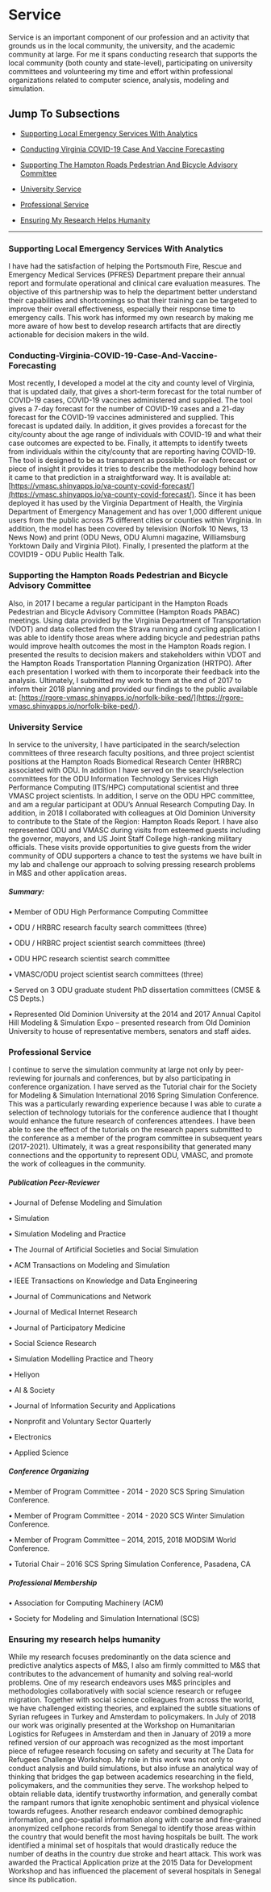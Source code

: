 # Service

Service is an important component of our profession and an activity that grounds us in the local community, the university, and the academic community at large. For me it spans conducting research that supports the local community (both county and state-level), participating on university committees and volunteering my time and effort within professional organizations related to computer science, analysis, modeling and simulation.

## Jump To Subsections

-   [Supporting Local Emergency Services With Analytics](#supporting-local-emergency-services-with-analytics)
    
-   [Conducting Virginia COVID-19 Case And Vaccine Forecasting](#conducting-virginia-covid-19-case-and-vaccine-forecasting)
    
-   [Supporting The Hampton Roads Pedestrian And Bicycle Advisory Committee](#supporting-the-hampton-roads-pedestrian-and-bicycle-advisory-committee)
    
-   [University Service](#university-service)
    
-   [Professional Service](#professional-service)
    
-   [Ensuring My Research Helps Humanity](#ensuring-my-research-helps-humanity)
    

----------

### Supporting Local Emergency Services With Analytics

I have had the satisfaction of helping the Portsmouth Fire, Rescue and Emergency Medical Services (PFRES) Department prepare their annual report and formulate operational and clinical care evaluation measures. The objective of this partnership was to help the department better understand their capabilities and shortcomings so that their training can be targeted to improve their overall effectiveness, especially their response time to emergency calls. This work has informed my own research by making me more aware of how best to develop research artifacts that are directly actionable for decision makers in the wild.

### Conducting-Virginia-COVID-19-Case-And-Vaccine-Forecasting

Most recently, I developed a model at the city and county level of Virginia, that is updated daily, that gives a short-term forecast for the total number of COVID-19 cases, COVID-19 vaccines administered and supplied. The tool gives a 7-day forecast for the number of COVID-19 cases and a 21-day forecast for the COVID-19 vaccines administered and supplied. This forecast is updated daily. In addition, it gives provides a forecast for the city/county about the age range of individuals with COVID-19 and what their case outcomes are expected to be. Finally, it attempts to identify tweets from individuals within the city/county that are reporting having COVID-19. The tool is designed to be as transparent as possible. For each forecast or piece of insight it provides it tries to describe the methodology behind how it came to that prediction in a straightforward way. It is available at: [https://vmasc.shinyapps.io/va-county-covid-forecast/](https://vmasc.shinyapps.io/va-county-covid-forecast/). Since it has been deployed it has used by the Virginia Department of Health, the Virginia Department of Emergency Management and has over 1,000 different unique users from the public across 75 different cities or counties within Virginia. In addition, the model has been covered by television (Norfolk 10 News, 13 News Now) and print (ODU News, ODU Alumni magazine, Williamsburg Yorktown Daily and Virginia Pilot). Finally, I presented the platform at the COVID19 - ODU Public Health Talk.

### Supporting the Hampton Roads Pedestrian and Bicycle Advisory Committee

Also, in 2017 I became a regular participant in the Hampton Roads Pedestrian and Bicycle Advisory Committee (Hampton Roads PABAC) meetings. Using data provided by the Virginia Department of Transportation (VDOT) and data collected from the Strava running and cycling application I was able to identify those areas where adding bicycle and pedestrian paths would improve health outcomes the most in the Hampton Roads region. I presented the results to decision makers and stakeholders within VDOT and the Hampton Roads Transportation Planning Organization (HRTPO). After each presentation I worked with them to incorporate their feedback into the analysis. Ultimately, I submitted my work to them at the end of 2017 to inform their 2018 planning and provided our findings to the public available at: [https://rgore-vmasc.shinyapps.io/norfolk-bike-ped/](https://rgore-vmasc.shinyapps.io/norfolk-bike-ped/).

### University Service

In service to the university, I have participated in the search/selection committees of three research faculty positions, and three project scientist positions at the Hampton Roads Biomedical Research Center (HRBRC) associated with ODU. In addition I have served on the search/selection committees for the ODU Information Technology Services High Performance Computing (ITS/HPC) computational scientist and three VMASC project scientists. In addition, I serve on the ODU HPC committee, and am a regular participant at ODU’s Annual Research Computing Day. In addition, in 2018 I collaborated with colleagues at Old Dominion University to contribute to the State of the Region: Hampton Roads Report. I have also represented ODU and VMASC during visits from esteemed guests including the governor, mayors, and US Joint Staff College high-ranking military officials. These visits provide opportunities to give guests from the wider community of ODU supporters a chance to test the systems we have built in my lab and challenge our approach to solving pressing research problems in M&S and other application areas.

##### Summary:

• Member of ODU High Performance Computing Committee

• ODU / HRBRC research faculty search committees (three)

• ODU / HRBRC project scientist search committees (three)

• ODU HPC research scientist search committee

• VMASC/ODU project scientist search committees (three)

• Served on 3 ODU graduate student PhD dissertation committees (CMSE & CS Depts.)

• Represented Old Dominion University at the 2014 and 2017 Annual Capitol Hill Modeling & Simulation Expo – presented research from Old Dominion University to house of representative members, senators and staff aides.

### Professional Service

I continue to serve the simulation community at large not only by peer-reviewing for journals and conferences, but by also participating in conference organization. I have served as the Tutorial chair for the Society for Modeling & Simulation International 2016 Spring Simulation Conference. This was a particularly rewarding experience because I was able to curate a selection of technology tutorials for the conference audience that I thought would enhance the future research of conferences attendees. I have been able to see the effect of the tutorials on the research papers submitted to the conference as a member of the program committee in subsequent years (2017-2021). Ultimately, it was a great responsibility that generated many connections and the opportunity to represent ODU, VMASC, and promote the work of colleagues in the community.

##### Publication Peer-Reviewer

• Journal of Defense Modeling and Simulation

• Simulation

• Simulation Modeling and Practice

• The Journal of Artificial Societies and Social Simulation

• ACM Transactions on Modeling and Simulation

• IEEE Transactions on Knowledge and Data Engineering

• Journal of Communications and Network

• Journal of Medical Internet Research

• Journal of Participatory Medicine

• Social Science Research

• Simulation Modelling Practice and Theory

• Heliyon

• AI & Society

• Journal of Information Security and Applications

• Nonprofit and Voluntary Sector Quarterly

• Electronics

• Applied Science

##### Conference Organizing

• Member of Program Committee - 2014 - 2020 SCS Spring Simulation Conference.

• Member of Program Committee - 2014 - 2020 SCS Winter Simulation Conference.

• Member of Program Committee – 2014, 2015, 2018 MODSIM World Conference.

• Tutorial Chair – 2016 SCS Spring Simulation Conference, Pasadena, CA

##### Professional Membership

• Association for Computing Machinery (ACM)

• Society for Modeling and Simulation International (SCS)

### Ensuring my research helps humanity

While my research focuses predominantly on the data science and predictive analytics aspects of M&S, I also am firmly committed to M&S that contributes to the advancement of humanity and solving real-world problems. One of my research endeavors uses M&S principles and methodologies collaboratively with social science research or refugee migration. Together with social science colleagues from across the world, we have challenged existing theories, and explained the subtle situations of Syrian refugees in Turkey and Amsterdam to policymakers. In July of 2018 our work was originally presented at the Workshop on Humanitarian Logistics for Refugees in Amsterdam and then in January of 2019 a more refined version of our approach was recognized as the most important piece of refugee research focusing on safety and security at The Data for Refugees Challenge Workshop. My role in this work was not only to conduct analysis and build simulations, but also infuse an analytical way of thinking that bridges the gap between academics researching in the field, policymakers, and the communities they serve. The workshop helped to obtain reliable data, identify trustworthy information, and generally combat the rampant rumors that ignite xenophobic sentiment and physical violence towards refugees. Another research endeavor combined demographic information, and geo-spatial information along with coarse and fine-grained anonymized cellphone records from Senegal to identify those areas within the country that would benefit the most having hospitals be built. The work identified a minimal set of hospitals that would drastically reduce the number of deaths in the country due stroke and heart attack. This work was awarded the Practical Application prize at the 2015 Data for Development Workshop and has influenced the placement of several hospitals in Senegal since its publication.
